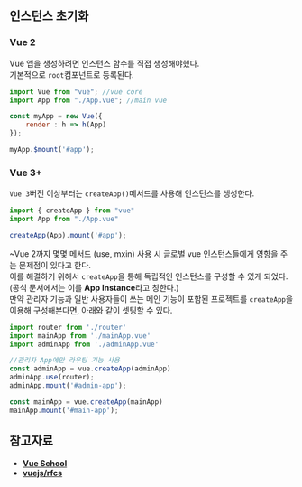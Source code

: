 ## 인스턴스 초기화
### Vue 2
Vue 앱을 생성하려면 인스턴스 함수를 직접 생성해야했다.  
기본적으로 `root`컴포넌트로 등록된다.  
```js
import Vue from "vue"; //vue core
import App from "./App.vue"; //main vue

const myApp = new Vue({
	render : h => h(App)
});

myApp.$mount('#app');
```

### Vue 3+
`Vue 3`버전 이상부터는 `createApp()`메서드를 사용해 인스턴스를 생성한다.  
```js
import { createApp } from "vue"
import App from "./App.vue"

createApp(App).mount('#app');
```
~Vue 2까지 몇몇 메서드 (use, mxin) 사용 시 글로벌 vue 인스턴스들에게 영향을 주는 문제점이 있다고 한다.  
이를 해결하기 위해서 `createApp`을 통해 독립적인 인스턴스를 구성할 수 있게 되었다.  
(공식 문서에서는 이를 **App Instance**라고 칭한다.)  
만약 관리자 기능과 일반 사용자들이 쓰는 메인 기능이 포함된 프로젝트를 `createApp`을 이용해 구성해본다면, 아래와 같이 셋팅할 수 있다.  
```js
import router from './router'
import mainApp from './mainApp.vue'
import adminApp from './adminApp.vue'

//관리자 App에만 라우팅 기능 사용
const adminApp = vue.createApp(adminApp)
adminApp.use(router);
adminApp.mount('#admin-app');

const mainApp = vue.createApp(mainApp)
mainApp.mount('#main-app');
```

## 참고자료
+ [**Vue School**](https://vueschool.io/articles/vuejs-tutorials/the-benefits-of-the-vue-3-app-initialization-code/)
+ [**vuejs/rfcs**](https://github.com/vuejs/rfcs/blob/master/active-rfcs/0009-global-api-change.md)